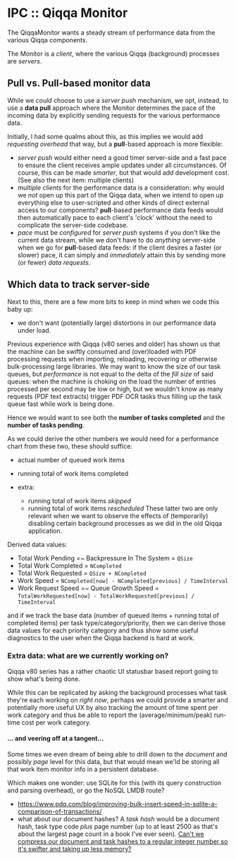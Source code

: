 # IPC :: Qiqqa Monitor

The QiqqaMonitor wants a steady stream of performance data from the various Qiqqa components.

The Monitor is a *client*, where the various Qiqqa (background) processes are *servers*.

## Pull vs. Pull-based monitor data

While we *could* choose to use a *server push* mechanism, we opt, instead, to use a **data pull** approach where the Monitor determines the pace of the incoming data by explicitly sending requests for the various performance data.

Initially, I had some qualms about this, as this implies we would add *requesting overhead* that way, but a **pull**-based approach is more flexible:

* *server push* would either need a good timer server-side and a fast pace to ensure the client receives ample updates under all circumstances. Of course, this can be made *smarter*, but that would add development cost. (See also the next item: multiple clients)
* *multiple clients* for the performance data is a consideration: why would we *not* open up this part of the Qiqqa data, when we intend to open up everything else to user-scripted and other kinds of direct external access to our components? **pull**-based performance data feeds would then automatically pace to each client's 'clock' without the need to complicate the server-side codebase.
* *pace* must be *configured* for *server push* systems if you don't like the current data stream, while we don't have to do *anything* server-side when we go for **pull**-based data feeds: if the client desires a faster (or slower) pace, it can simply and *immediately* attain this by sending more (or fewer) *data requests*.

## Which data to track server-side

Next to this, there are a few more bits to keep in mind when we code this baby up:

* we don't want (potentially large) distortions in our performance data under load.

Previous experience with Qiqqa (v80 series and older) has shown us that the machine can be swiftly consumed and (over)loaded with PDF processing requests when importing, reloading, recovering or otherwise bulk-processing large libraries. We may want to know the size of our task queues, but *performance* is not equal to the delta of the *fill size* of said queues: when the machine is choking on the load the number of entries processed per second may be low or high, but we wouldn't know as many requests (PDF text extracts) trigger PDF OCR tasks thus filling up the task queue fast while work is being done.

Hence we would want to see both the **number of tasks completed** and the **number of tasks pending**.

As we could derive the other numbers we would need for a performance chart from these two, these should suffice:

* actual number of queued work items

* running total of work items completed

* extra:
  
  * running total of work items *skipped*
  * running total of work items *rescheduled*
  These latter two are only relevant when we want to observe the effects of (temporarily) disabling certain background processes as we did in the old Qiqqa application.

Derived data values:

* Total Work Pending =~ Backpressure In The System = `QSize`
* Total Work Completed = `NCompleted`
* Total Work Requested = `QSize + NCompleted`
* Work Speed = `NCompleted[now] - NCompleted[previous] / TimeInterval`
* Work Request Speed =~ Queue Growth Speed = `TotalWorkRequested[now] - TotalWorkRequested[previous] / TimeInterval`

and if we track the base data (number of queued items + running total of completed items) per task type/category/priority, then we can derive those data values for each priority category and thus show some useful diagnostics to the user when the Qiqqa backend is hard at work.

### Extra data: what are we currently working on?

Qiqqa v80 series has a rather chaotic UI statusbar based report going to show what's being done.

While this can be replicated by asking the background processes what task they're each working on *right now*, perhaps we could provide a smarter and potentially more useful UX by also tracking the amount of time spent per work category and thus be able to report the (average/minimum/peak) run-time cost per work category. 

#### ... and veering off at a tangent...

Some times we even dream of being able to drill down to the *document* and possibly *page* level for this data, but that would mean we'ld be storing all that work item monitor info in a persistent database. 

Which makes one wonder: use SQLite for this (with its query construction and parsing overhead), or go the NoSQL LMDB route? 

* https://www.pdq.com/blog/improving-bulk-insert-speed-in-sqlite-a-comparison-of-transactions/
* what about our document hashes? A *task hash* would be a document hash, task type code *plus* page number (up to at least 2500 as that's about the largest page count in a book I've ever seen). [Can't we compress our document and task hashes to a regular integer number so it's swifter and taking up less memory?](../Fingerprinting%20Documents/Compressing%20document%20and%20other%20hashes%20to%20uin32_t%20or%20uint64_t.md)
